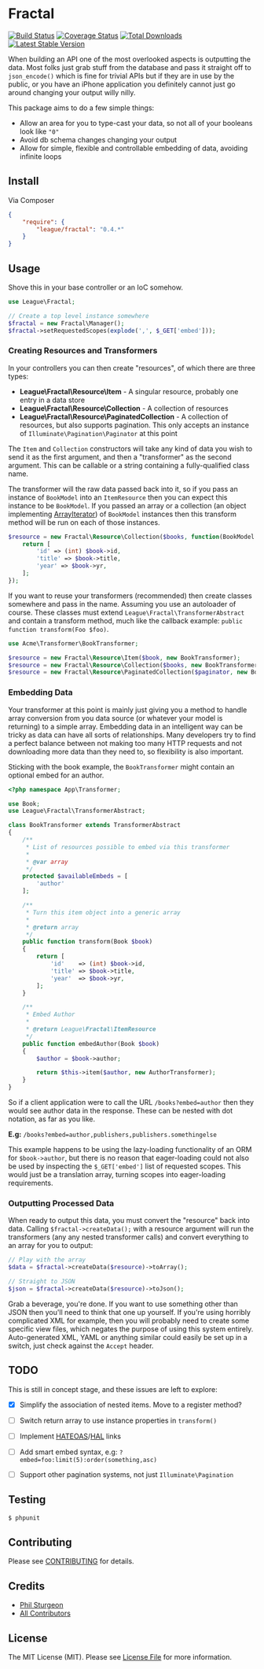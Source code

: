 # Fractal

[![Build Status](https://travis-ci.org/php-loep/fractal.png?branch=master)](https://travis-ci.org/php-loep/fractal)
[![Coverage Status](https://coveralls.io/repos/php-loep/fractal/badge.png)](https://coveralls.io/r/php-loep/fractal)
[![Total Downloads](https://poser.pugx.org/league/fractal/downloads.png)](https://packagist.org/packages/league/fractal)
[![Latest Stable Version](https://poser.pugx.org/league/fractal/v/stable.png)](https://packagist.org/packages/league/fractal)

When building an API one of the most overlooked aspects is outputting the data. Most folks just grab stuff 
from the database and pass it straight off to `json_encode()` which is fine for trivial APIs but if they are 
in use by the public, or you have an iPhone application you definitely cannot just go around changing your 
output willy nilly.

This package aims to do a few simple things:

* Allow an area for you to type-cast your data, so not all of your booleans look like `"0"`
* Avoid db schema changes changing your output
* Allow for simple, flexible and controllable embedding of data, avoiding infinite loops


## Install

Via Composer

``` json
{
    "require": {
        "league/fractal": "0.4.*"
    }
}
```

## Usage

Shove this in your base controller or an IoC somehow.

``` php
use League\Fractal;

// Create a top level instance somewhere
$fractal = new Fractal\Manager();
$fractal->setRequestedScopes(explode(',', $_GET['embed']));
```

### Creating Resources and Transformers

In your controllers you can then create "resources", of which there are three types:

* **League\Fractal\Resource\Item** - A singular resource, probably one entry in a data store
* **League\Fractal\Resource\Collection** - A collection of resources
* **League\Fractal\Resource\PaginatedCollection** - A collection of resources, but also supports pagination. This 
only accepts an instance of `Illuminate\Pagination\Paginator` at this point

The `Item` and `Collection` constructors will take any kind of data you wish to send it 
as the first argument, and then a "transformer" as the second argument. This can be callable or a string 
containing a fully-qualified class name. 

The transformer will the raw data passed back into it, so if you pass an instance of `BookModel` into an 
`ItemResource` then you can expect this instance to be `BookModel`. If you passed an array or a collection 
(an object implementing [ArrayIterator][]) of `BookModel` instances then this transform method will be run 
on each of those instances.

``` php
$resource = new Fractal\Resource\Collection($books, function(BookModel $book) {
    return [
        'id' => (int) $book->id,
        'title' => $book->title,
        'year' => $book->yr,
    ];
});
```

If you want to reuse your transformers (recommended) then create classes somewhere and pass in the name.
Assuming you use an autoloader of course. These classes must extend `League\Fractal\TransformerAbstract` and 
contain a transform method, much like the callback example: `public function transform(Foo $foo)`.

``` php
use Acme\Transformer\BookTransformer;

$resource = new Fractal\Resource\Item($book, new BookTransformer);
$resource = new Fractal\Resource\Collection($books, new BookTransformer);
$resource = new Fractal\Resource\PaginatedCollection($paginator, new BookTransformer);

```

### Embedding Data

Your transformer at this point is mainly just giving you a method to handle array conversion from 
you data source (or whatever your model is returning) to a simple array. Embedding data in an 
intelligent way can be tricky as data can have all sorts of relationships. Many developers try to 
find a perfect balance between not making too many HTTP requests and not downloading more data than 
they need to, so flexibility is also important. 

Sticking with the book example, the `BookTransformer` might contain an optional embed for an author.

``` php
<?php namespace App\Transformer;

use Book;
use League\Fractal\TransformerAbstract;

class BookTransformer extends TransformerAbstract
{
    /**
     * List of resources possible to embed via this transformer
     *
     * @var array
     */
    protected $availableEmbeds = [
        'author'
    ];

    /**
     * Turn this item object into a generic array
     *
     * @return array
     */
    public function transform(Book $book)
    {
        return [
            'id'    => (int) $book->id,
            'title' => $book->title,
            'year'  => $book->yr,
        ];
    }

    /**
     * Embed Author
     *
     * @return League\Fractal\ItemResource
     */
    public function embedAuthor(Book $book)
    {
        $author = $book->author;

        return $this->item($author, new AuthorTransformer);
    }
}
```

So if a client application were to call the URL `/books?embed=author` then they would see author data in the 
response. These can be nested with dot notation, as far as you like. 

**E.g:** `/books?embed=author,publishers,publishers.somethingelse`

This example happens to be using the lazy-loading functionality of an ORM for `$book->author`, but there is no 
reason that eager-loading could not also be used by inspecting the `$_GET['embed']` list of requested scopes. This 
would just be a translation array, turning scopes into eager-loading requirements.

### Outputting Processed Data

When ready to output this data, you must convert the "resource" back into data. Calling 
`$fractal->createData();` with a resource argument will run the transformers (any any 
nested transformer calls) and convert everything to an array for you to output:

``` php
// Play with the array
$data = $fractal->createData($resource)->toArray();

// Straight to JSON
$json = $fractal->createData($resource)->toJson();
```

Grab a beverage, you're done. If you want to use something other than JSON then you'll need to 
think that one up yourself. If you're using horribly complicated XML for example, then you will 
probably need to create some specific view files, which negates the purpose of using this system 
entirely. Auto-generated XML, YAML or anything similar could easily be set up in a switch, just 
check against the `Accept` header.


## TODO

This is still in concept stage, and these issues are left to explore:

- [X] Simplify the association of nested items. Move to a register method?
- [ ] Switch return array to use instance properties in `transform()`
- [ ] Implement [HATEOAS](http://en.wikipedia.org/wiki/HATEOAS)/[HAL](http://stateless.co/hal_specification.html) links
- [ ] Add smart embed syntax, e.g: `?embed=foo:limit(5):order(something,asc)`
- [ ] Support other pagination systems, not just `Illuminate\Pagination`


## Testing

``` bash
$ phpunit
```


## Contributing

Please see [CONTRIBUTING](https://github.com/php-loep/fractal/blob/master/CONTRIBUTING.md) for details.


## Credits

- [Phil Sturgeon](https://github.com/philsturgeon)
- [All Contributors](https://github.com/php-loep/fractal/contributors)


## License

The MIT License (MIT). Please see [License File](https://github.com/php-loep/fractal/blob/master/LICENSE) for more information.

[ArrayIterator]: http://php.net/ArrayIterator

